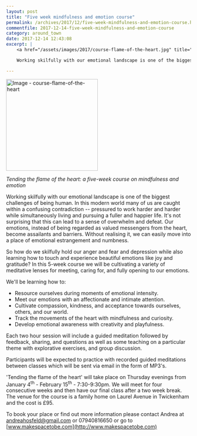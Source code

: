 ```yaml
---
layout: post
title: "Five week mindfulness and emotion course"
permalink: /archives/2017/12/five-week-mindfulness-and-emotion-course.html
commentfile: 2017-12-14-five-week-mindfulness-and-emotion-course
category: around_town
date: 2017-12-14 12:43:08
excerpt: |
    <a href="/assets/images/2017/course-flame-of-the-heart.jpg" title="Click for a larger image"><img src="/assets/images/2017/course-flame-of-the-heart-thumb.jpg" width="150" alt="Image - course-flame-of-the-heart"  class="photo right"/></a>

    Working skilfully with our emotional landscape is one of the biggest challenges of being human.  In this modern world many of us are caught within a confusing contradiction &mdash; pressured to work harder and harder while simultaneously living and pursuing a fuller and happier life.  It's not surprising that this can lead to a sense of overwhelm and defeat.  Our emotions, instead of being regarded as valued messengers from the heart, become assailants and barriers. Without realising it, we can easily move into a place of emotional estrangement and numbness.

---
```


<a href="/assets/images/2017/course-flame-of-the-heart.jpg" title="Click for a larger image"><img src="/assets/images/2017/course-flame-of-the-heart-thumb.jpg" width="250" alt="Image - course-flame-of-the-heart"  class="photo right"/></a>

*Tending the flame of the heart: a five-week course on mindfulness and emotion*

Working skilfully with our emotional landscape is one of the biggest challenges of being human. In this modern world many of us are caught within a confusing contradiction -- pressured to work harder and harder while simultaneously living and pursuing a fuller and happier life. It's not surprising that this can lead to a sense of overwhelm and defeat. Our emotions, instead of being regarded as valued messengers from the heart, become assailants and barriers. Without realising it, we can easily move into a place of emotional estrangement and numbness.

So how do we skilfully hold our anger and fear and depression while also learning how to touch and experience beautiful emotions like joy and gratitude? In this 5-week course we will be cultivating a variety of meditative lenses for meeting, caring for, and fully opening to our emotions.

We'll be learning how to:

-   Resource ourselves during moments of emotional intensity.
-   Meet our emotions with an affectionate and intimate attention.
-   Cultivate compassion, kindness, and acceptance towards ourselves, others, and our world.
-   Track the movements of the heart with mindfulness and curiosity.
-   Develop emotional awareness with creativity and playfulness.

Each two hour session will include a guided meditation followed by feedback, sharing, and questions as well as some teaching on a particular theme with explorative exercises, and group discussion.

Participants will be expected to practice with recorded guided meditations between classes which will be sent via email in the form of MP3's.

'Tending the flame of the heart' will take place on Thursday evenings from January 4<sup>th</sup> - February 15<sup>th</sup> - 7:30-9:30pm. We will meet for four consecutive weeks and then have our final class after a two week break. The venue for the course is a family home on Laurel Avenue in Twickenham and the cost is £95.

To book your place or find out more information please contact Andrea at <andreahosfeld@gmail.com> or 07940816650 or go to [www.makespacetobe.com](http://www.makespacetobe.com)
